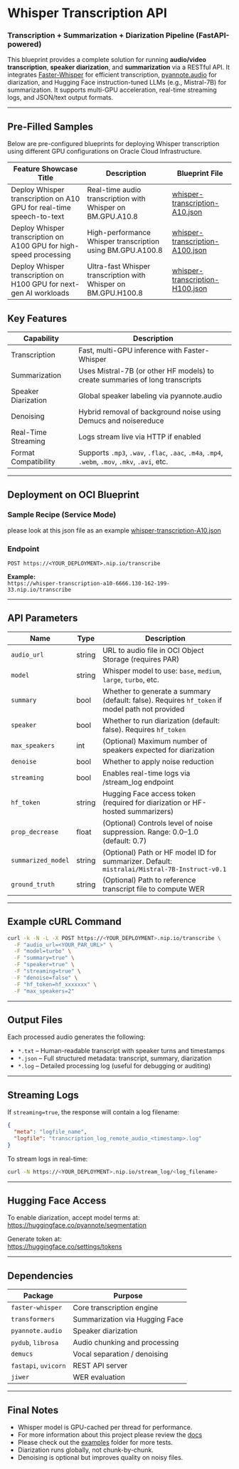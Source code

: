 # Whisper Transcription API

### Transcription + Summarization + Diarization Pipeline (FastAPI-powered)

This blueprint provides a complete solution for running **audio/video transcription**, **speaker diarization**, and **summarization** via a RESTful API. It integrates [Faster-Whisper](https://github.com/guillaumekln/faster-whisper) for efficient transcription, [pyannote.audio](https://github.com/pyannote/pyannote-audio) for diarization, and Hugging Face instruction-tuned LLMs (e.g., Mistral-7B) for summarization. It supports multi-GPU acceleration, real-time streaming logs, and JSON/text output formats.

---
## Pre-Filled Samples

Below are pre-configured blueprints for deploying Whisper transcription using different GPU configurations on Oracle Cloud Infrastructure.

| Feature Showcase Title                                               | Description                                                           | Blueprint File                    |
|----------------------------------------------------------------------|-----------------------------------------------------------------------|-----------------------------------|
| Deploy Whisper transcription on A10 GPU for real-time speech-to-text | Real-time audio transcription with Whisper on BM.GPU.A10.8          | [whisper-transcription-A10.json](whisper-transcription-A10.json)  |
| Deploy Whisper transcription on A100 GPU for high-speed processing   | High-performance Whisper transcription using BM.GPU.A100.8          | [whisper-transcription-A100.json](whisper-transcription-A100.json) |
| Deploy Whisper transcription on H100 GPU for next-gen AI workloads   | Ultra-fast Whisper transcription with Whisper on BM.GPU.H100.8      | [whisper-transcription-H100.json](whisper-transcription-H100.json) |

## Key Features

| Capability              | Description                                                                                   |
|------------------------|-----------------------------------------------------------------------------------------------|
| Transcription          | Fast, multi-GPU inference with Faster-Whisper                                                  |
| Summarization          | Uses Mistral-7B (or other HF models) to create summaries of long transcripts                  |
| Speaker Diarization    | Global speaker labeling via pyannote.audio                                                     |
| Denoising              | Hybrid removal of background noise using Demucs and noisereduce                               |
| Real-Time Streaming    | Logs stream live via HTTP if enabled                                                           |
| Format Compatibility   | Supports `.mp3`, `.wav`, `.flac`, `.aac`, `.m4a`, `.mp4`, `.webm`, `.mov`, `.mkv`, `.avi`, etc. |

---

## Deployment on OCI Blueprint

### Sample Recipe (Service Mode)
please look at this json file as an example [whisper-transcription-A10.json](whisper-transcription-A10.json)  

### Endpoint
```
POST https://<YOUR_DEPLOYMENT>.nip.io/transcribe
```
**Example:**  
`https://whisper-transcription-a10-6666.130-162-199-33.nip.io/transcribe`

---

## API Parameters

| Name              | Type      | Description                                                                                                           |
|-------------------|-----------|-----------------------------------------------------------------------------------------------------------------------|
| `audio_url`       | string    | URL to audio file in OCI Object Storage (requires PAR)                                                               |
| `model`           | string    | Whisper model to use: `base`, `medium`, `large`, `turbo`, etc.                                                      |
| `summary`         | bool      | Whether to generate a summary (default: false). Requires `hf_token` if model path not provided                      |
| `speaker`         | bool      | Whether to run diarization (default: false). Requires `hf_token`                                                    |
| `max_speakers`    | int       | (Optional) Maximum number of speakers expected for diarization                                                       |
| `denoise`         | bool      | Whether to apply noise reduction                                                                                     |
| `streaming`       | bool      | Enables real-time logs via /stream_log endpoint                                                                      |
| `hf_token`        | string    | Hugging Face access token (required for diarization or HF-hosted summarizers)                                       |
| `prop_decrease`   | float     | (Optional) Controls level of noise suppression. Range: 0.0–1.0 (default: 0.7)                                        |
| `summarized_model`| string    | (Optional) Path or HF model ID for summarizer. Default: `mistralai/Mistral-7B-Instruct-v0.1`                         |
| `ground_truth`    | string    | (Optional) Path to reference transcript file to compute WER                                                          |

---

## Example cURL Command
```bash
curl -k -N -L -X POST https://<YOUR_DEPLOYMENT>.nip.io/transcribe \
  -F "audio_url=<YOUR_PAR_URL>" \
  -F "model=turbo" \
  -F "summary=true" \
  -F "speaker=true" \
  -F "streaming=true" \
  -F "denoise=false" \
  -F "hf_token=hf_xxxxxxx" \
  -F "max_speakers=2"
```

---

## Output Files

Each processed audio generates the following:

- `*.txt` – Human-readable transcript with speaker turns and timestamps
- `*.json` – Full structured metadata: transcript, summary, diarization
- `*.log` – Detailed processing log (useful for debugging or auditing)

---

## Streaming Logs

If `streaming=true`, the response will contain a log filename:
```json
{
  "meta": "logfile_name",
  "logfile": "transcription_log_remote_audio_<timestamp>.log"
}
```
To stream logs in real-time:
```bash
curl -N https://<YOUR_DEPLOYMENT>.nip.io/stream_log/<log_filename>
```

---

## Hugging Face Access

To enable diarization, accept model terms at:  
https://huggingface.co/pyannote/segmentation

Generate token at:  
https://huggingface.co/settings/tokens

---

## Dependencies

| Package             | Purpose                          |
|---------------------|----------------------------------|
| `faster-whisper`    | Core transcription engine        |
| `transformers`      | Summarization via Hugging Face   |
| `pyannote.audio`    | Speaker diarization              |
| `pydub`, `librosa`  | Audio chunking and processing    |
| `demucs`            | Vocal separation / denoising     |
| `fastapi`, `uvicorn`| REST API server                  |
| `jiwer`             | WER evaluation                   |

---

## Final Notes

- Whisper model is GPU-cached per thread for performance.
- For more information about this project please review the [docs](docs)
- Please check out the [examples](examples) folder for more tests.
- Diarization runs globally, not chunk-by-chunk.
- Denoising is optional but improves quality on noisy files.
